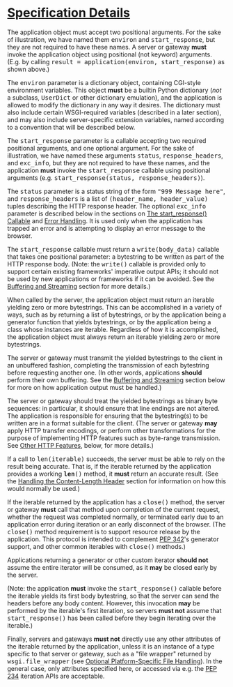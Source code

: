# [Specification Details](#id23)

The application object must accept two positional arguments.  For
the sake of illustration, we have named them <tt class="docutils literal">environ</tt> and
<tt class="docutils literal">start_response</tt>, but they are not required to have these names.
A server or gateway **must** invoke the application object using
positional (not keyword) arguments.  (E.g. by calling
<tt class="docutils literal">result = application(environ, start_response)</tt> as shown above.)

The <tt class="docutils literal">environ</tt> parameter is a dictionary object, containing CGI-style
environment variables.  This object **must** be a builtin Python
dictionary (_not_ a subclass, <tt class="docutils literal">UserDict</tt> or other dictionary
emulation), and the application is allowed to modify the dictionary
in any way it desires.  The dictionary must also include certain
WSGI-required variables (described in a later section), and may
also include server-specific extension variables, named according
to a convention that will be described below.

The <tt class="docutils literal">start_response</tt> parameter is a callable accepting two
required positional arguments, and one optional argument.  For the sake
of illustration, we have named these arguments <tt class="docutils literal">status</tt>,
<tt class="docutils literal">response_headers</tt>, and <tt class="docutils literal">exc_info</tt>, but they are not required to
have these names, and the application **must** invoke the
<tt class="docutils literal">start_response</tt> callable using positional arguments (e.g.
<tt class="docutils literal">start_response(status, response_headers)</tt>).

The <tt class="docutils literal">status</tt> parameter is a status string of the form
<tt class="docutils literal">"999 Message here"</tt>, and <tt class="docutils literal">response_headers</tt> is a list of
<tt class="docutils literal">(header_name, header_value)</tt> tuples describing the HTTP response
header.  The optional <tt class="docutils literal">exc_info</tt> parameter is described below in the
sections on [The start_response() Callable](#the-start-response-callable) and [Error Handling](#error-handling).
It is used only when the application has trapped an error and is
attempting to display an error message to the browser.

The <tt class="docutils literal">start_response</tt> callable must return a <tt class="docutils literal">write(body_data)</tt>
callable that takes one positional parameter: a bytestring to be written
as part of the HTTP response body.  (Note: the <tt class="docutils literal">write()</tt> callable is
provided only to support certain existing frameworks' imperative output
APIs; it should not be used by new applications or frameworks if it
can be avoided.  See the [Buffering and Streaming](#buffering-and-streaming) section for more
details.)

When called by the server, the application object must return an
iterable yielding zero or more bytestrings.  This can be accomplished in a
variety of ways, such as by returning a list of bytestrings, or by the
application being a generator function that yields bytestrings, or
by the application being a class whose instances are iterable.
Regardless of how it is accomplished, the application object must
always return an iterable yielding zero or more bytestrings.

The server or gateway must transmit the yielded bytestrings to the client
in an unbuffered fashion, completing the transmission of each bytestring
before requesting another one.  (In other words, applications
**should** perform their own buffering.  See the [Buffering and
Streaming](#buffering-and-streaming) section below for more on how application output must be
handled.)

The server or gateway should treat the yielded bytestrings as binary byte
sequences: in particular, it should ensure that line endings are
not altered.  The application is responsible for ensuring that the
bytestring(s) to be written are in a format suitable for the client.  (The
server or gateway **may** apply HTTP transfer encodings, or perform
other transformations for the purpose of implementing HTTP features
such as byte-range transmission.  See [Other HTTP Features](#other-http-features), below,
for more details.)

If a call to <tt class="docutils literal">len(iterable)</tt> succeeds, the server must be able
to rely on the result being accurate.  That is, if the iterable
returned by the application provides a working <tt class="docutils literal">__len__()</tt>
method, it **must** return an accurate result.  (See
the [Handling the Content-Length Header](#handling-the-content-length-header) section for information
on how this would normally be used.)

If the iterable returned by the application has a <tt class="docutils literal">close()</tt> method,
the server or gateway **must** call that method upon completion of the
current request, whether the request was completed normally, or
terminated early due to an application error during iteration or an early
disconnect of the browser.  (The <tt class="docutils literal">close()</tt> method requirement is to
support resource release by the application.  This protocol is intended
to complement [PEP 342](/dev/peps/pep-0342)'s generator support, and other common iterables
with <tt class="docutils literal">close()</tt> methods.)

Applications returning a generator or other custom iterator **should not**
assume the entire iterator will be consumed, as it **may** be closed early
by the server.

(Note: the application **must** invoke the <tt class="docutils literal">start_response()</tt>
callable before the iterable yields its first body bytestring, so that the
server can send the headers before any body content.  However, this
invocation **may** be performed by the iterable's first iteration, so
servers **must not** assume that <tt class="docutils literal">start_response()</tt> has been called
before they begin iterating over the iterable.)

Finally, servers and gateways **must not** directly use any other
attributes of the iterable returned by the application, unless it is an
instance of a type specific to that server or gateway, such as a "file
wrapper" returned by <tt class="docutils literal">wsgi.file_wrapper</tt> (see [Optional
Platform-Specific File Handling](#optional-platform-specific-file-handling)).  In the general case, only
attributes specified here, or accessed via e.g. the [PEP 234](/dev/peps/pep-0234) iteration
APIs are acceptable.
